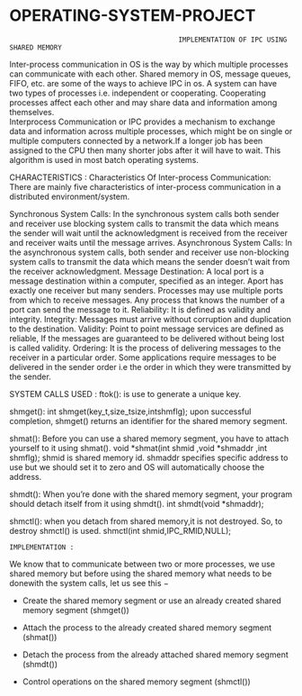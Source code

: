 # OPERATING-SYSTEM-PROJECT
                                              IMPLEMENTATION OF IPC USING SHARED MEMORY
Inter-process communication in OS is the way by which multiple processes can communicate with each other. Shared memory in OS, message queues, FIFO, etc. are some of the ways to achieve IPC in os. A system can have two types of processes i.e. independent or cooperating. Cooperating processes affect each other and may share data and information among themselves.  
Interprocess Communication or IPC provides a mechanism to exchange data and information across multiple processes, which might be on single or multiple computers connected by a network.If a longer job has been assigned to the CPU then many shorter jobs after it will have to wait. This algorithm is used in most batch operating systems.

CHARACTERISTICS : Characteristics Of Inter-process Communication:
There are mainly five characteristics of inter-process communication in a distributed environment/system.

Synchronous System Calls:
In the synchronous system calls both sender and receiver use blocking system calls to transmit the data which means the sender will wait until the acknowledgment is received from the receiver and receiver waits until the message arrives.
Asynchronous System Calls:
In the asynchronous system calls, both sender and receiver use non-blocking system calls to transmit the data which means the sender doesn’t wait from the receiver acknowledgment.
Message Destination:
A local port is a message destination within a computer, specified as an integer. Aport has exactly one receiver but many senders. Processes may use multiple ports from which to receive messages. Any process that knows the number of a port can send the message to it.
Reliability:
It is defined as validity and integrity.
Integrity:
Messages must arrive without corruption and duplication to the destination.
Validity:
Point to point message services are defined as reliable, If the messages are guaranteed to be delivered without being lost is called validity.
Ordering:
It is the process of delivering messages to the receiver in a particular order. Some applications require messages to be delivered in the sender order i.e the order in which they were transmitted by the sender.
  
  SYSTEM CALLS USED : 
  ftok(): is use to generate a unique key.

shmget(): int shmget(key_t,size_tsize,intshmflg); upon successful completion, shmget() returns an identifier for the shared memory segment.

shmat(): Before you can use a shared memory segment, you have to attach yourself
to it using shmat(). void *shmat(int shmid ,void *shmaddr ,int shmflg);
shmid is shared memory id. shmaddr specifies specific address to use but we should set
it to zero and OS will automatically choose the address.

shmdt(): When you’re done with the shared memory segment, your program should
detach itself from it using shmdt(). int shmdt(void *shmaddr);

shmctl(): when you detach from shared memory,it is not destroyed. So, to destroy
shmctl() is used. shmctl(int shmid,IPC_RMID,NULL);
  
    IMPLEMENTATION : 
We know that to communicate between two or more processes, we use shared memory but before using the shared memory what needs to be donewith the system calls, let us see this −

* Create the shared memory segment or use an already created shared memory segment (shmget())

* Attach the process to the already created shared memory segment (shmat())

* Detach the process from the already attached shared memory segment (shmdt())

* Control operations on the shared memory segment (shmctl())


